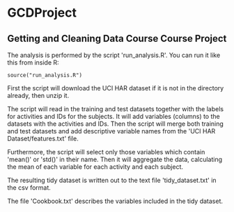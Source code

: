 # GCDProject

## Getting and Cleaning Data Course Course Project

The analysis is performed by the script 'run_analysis.R'. You can run it like this from inside R:

`
source("run_analysis.R")
`


First the script will download the UCI HAR dataset if it is not in the directory already, then unzip it.

The script will read in the training and test datasets together with the labels for activities and IDs for the subjects. It will add variables (columns) to the datasets with the activities and IDs. Then the script will merge both training and test datasets and add descriptive variable names from the 'UCI HAR Dataset/features.txt' file.

Furthermore, the script will select only those variables which contain 'mean()' or 'std()' in their name. Then it will aggregate the data, calculating the mean of each variable for each activity and each subject.

The resulting tidy dataset is written out to the text file 'tidy_dataset.txt' in the csv format.

The file 'Cookbook.txt' describes the variables included in the tidy dataset.